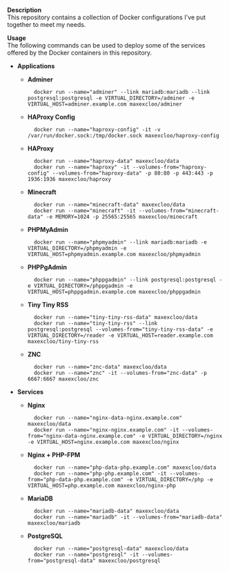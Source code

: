 **Description**  
This repository contains a collection of Docker configurations I've put together to meet my needs.

**Usage**  
The following commands can be used to deploy some of the services offered by the Docker containers in this repository.

- **Applications**

  - **Adminer**

          docker run --name="adminer" --link mariadb:mariadb --link postgresql:postgresql -e VIRTUAL_DIRECTORY=/adminer -e VIRTUAL_HOST=adminer.example.com maxexcloo/adminer

  - **HAProxy Config**

          docker run --name="haproxy-config" -it -v /var/run/docker.sock:/tmp/docker.sock maxexcloo/haproxy-config

  - **HAProxy**

          docker run --name="haproxy-data" maxexcloo/data
          docker run --name="haproxy" -it --volumes-from="haproxy-config" --volumes-from="haproxy-data" -p 80:80 -p 443:443 -p 1936:1936 maxexcloo/haproxy

  - **Minecraft**

          docker run --name="minecraft-data" maxexcloo/data
          docker run --name="minecraft" -it --volumes-from="minecraft-data" -e MEMORY=1024 -p 25565:25565 maxexcloo/minecraft

  - **PHPMyAdmin**

          docker run --name="phpmyadmin" --link mariadb:mariadb -e VIRTUAL_DIRECTORY=/phpmyadmin -e VIRTUAL_HOST=phpmyadmin.example.com maxexcloo/phpmyadmin

  - **PHPPgAdmin**

          docker run --name="phppgadmin" --link postgresql:postgresql -e VIRTUAL_DIRECTORY=/phppgadmin -e VIRTUAL_HOST=phppgadmin.example.com maxexcloo/phppgadmin

  - **Tiny Tiny RSS**

          docker run --name="tiny-tiny-rss-data" maxexcloo/data
          docker run --name="tiny-tiny-rss" --link postgresql:postgresql --volumes-from="tiny-tiny-rss-data" -e VIRTUAL_DIRECTORY=/reader -e VIRTUAL_HOST=reader.example.com maxexcloo/tiny-tiny-rss

  - **ZNC**

          docker run --name="znc-data" maxexcloo/data
          docker run --name="znc" -it --volumes-from="znc-data" -p 6667:6667 maxexcloo/znc

- **Services**

  - **Nginx**
	
          docker run --name="nginx-data-nginx.example.com" maxexcloo/data
          docker run --name="nginx-nginx.example.com" -it --volumes-from="nginx-data-nginx.example.com" -e VIRTUAL_DIRECTORY=/nginx -e VIRTUAL_HOST=nginx.example.com maxexcloo/nginx
	
  - **Nginx + PHP-FPM**
	
          docker run --name="php-data-php.example.com" maxexcloo/data
          docker run --name="php-php.example.com" -it --volumes-from="php-data-php.example.com" -e VIRTUAL_DIRECTORY=/php -e VIRTUAL_HOST=php.example.com maxexcloo/nginx-php
	
  - **MariaDB** 
	
          docker run --name="mariadb-data" maxexcloo/data
          docker run --name="mariadb" -it --volumes-from="mariadb-data" maxexcloo/mariadb
	
  - **PostgreSQL**
	
          docker run --name="postgresql-data" maxexcloo/data
          docker run --name="postgresql" -it --volumes-from="postgresql-data" maxexcloo/postgresql
